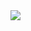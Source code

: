 

<a href="https://github.com/fwoelffel/fwoelffel">
  <img align="center" src="https://github-readme-stats.vercel.app/api?username=avatsaev&show_icons=true&count_private=true alt="Aslan's GitHub Stats" />
</a>

<!--
**fwoelffel/fwoelffel** is a ✨ _special_ ✨ repository because its `README.md` (this file) appears on your GitHub profile.

Here are some ideas to get you started:

- 🔭 I’m currently working on ...
- 🌱 I’m currently learning ...
- 👯 I’m looking to collaborate on ...
- 🤔 I’m looking for help with ...
- 💬 Ask me about ...
- 📫 How to reach me: ...
- 😄 Pronouns: ...
- ⚡ Fun fact: ...
-->
